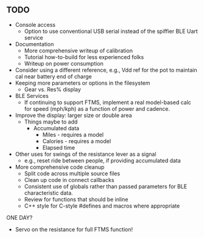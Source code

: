 ## TODO
- Console access
  - Option to use conventional USB serial instead of the spiffier BLE Uart service
- Documentation
  - More comprehensive writeup of calibration
  - Tutorial how-to-build for less experienced folks
  - Writeup on power consumption
- Consider using a different reference, e.g., Vdd ref for the pot to maintain cal near battery end of charge
- Keeping more parameters or options in the filesystem
  - Gear vs. Res% display
- BLE Services
  - If continuing to support FTMS, implement a real model-based calc for speed (mph/kph) as a function of power and cadence. 
- Improve the display: larger size or double area
  - Things maybe to add
    - Accumulated  data
      - Miles - requires a model
      - Calories - requires a model
      - Elapsed time
- Other uses for swings of the resistance lever as a signal
  - e.g., reset ride between people, if providing accumulated data
- More comprehensive code cleanup
  - Split code across multiple source files
  - Clean up code in connect callbacks
  - Consistent use of globals rather than passed parameters for BLE characteristic data.
  - Review for functions that should be inline
  - C++ style for C-style #defines and macros where appropriate


ONE DAY?
- Servo on the resistance for full FTMS function!
